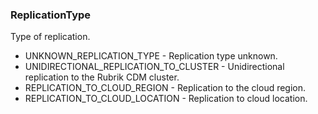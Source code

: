 ### ReplicationType
Type of replication.

- UNKNOWN_REPLICATION_TYPE - Replication type unknown.
- UNIDIRECTIONAL_REPLICATION_TO_CLUSTER - Unidirectional replication to the Rubrik CDM cluster.
- REPLICATION_TO_CLOUD_REGION - Replication to the cloud region.
- REPLICATION_TO_CLOUD_LOCATION - Replication to cloud location.
